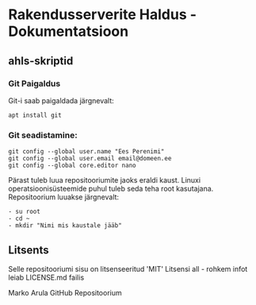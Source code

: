 # Rakendusserverite Haldus - Dokumentatsioon

## ahls-skriptid

### Git Paigaldus
Git-i saab paigaldada järgnevalt:
```
apt install git
```

### Git seadistamine:
```
git config --global user.name "Ees Perenimi"
git config --global user.email email@domeen.ee
git config --global core.editor nano
```

Pärast tuleb luua repositooriumite jaoks eraldi kaust. Linuxi operatsioonisüsteemide puhul tuleb seda teha root kasutajana. Repositoorium luuakse järgnevalt:
```
- su root
- cd ~
- mkdir "Nimi mis kaustale jääb"
```


## Litsents
Selle repositooriumi sisu on litsenseeritud 'MIT' Litsensi all - rohkem infot leiab LICENSE.md failis

Marko Arula GitHub Repositoorium
